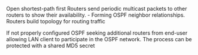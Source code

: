 Open shortest-path first
Routers send periodic multicast packets to other routers to show their availability. 
	- Forming OSPF neighbor relationships. 
Routers build topology for routing traffic 

If not properly configured OSPF seeking additional routers from end-user allowing LAN client to participate in the OSPF network. 
The process can be protected with a shared MD5 secret
